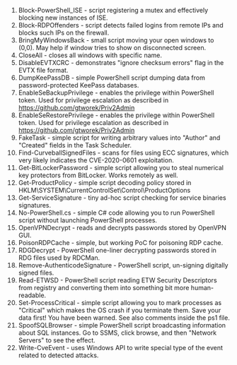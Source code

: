 1. Block-PowerShell_ISE - script registering a mutex and effectively blocking new instances of ISE.
1. Block-RDPOffenders - script detects failed logins from remote IPs and blocks such IPs on the firewall.
1. BringMyWindowsBack - small script moving your open windows to (0,0). May help if window tries to show on disconnected screen.
1. CloseAll - closes all windows with specific name.
1. DisableEVTXCRC - demonstrates "ignore checksum errors" flag in the EVTX file format.
1. DumpKeePassDB - simple PowerShell script dumping data from password-protected KeePass databases.
1. EnableSeBackupPrivilege - enables the privilege within PowerShell token. Used for privilege escalation as described in https://github.com/gtworek/Priv2Admin
1. EnableSeRestorePrivilege - enables the privilege within PowerShell token. Used for privilege escalation as described in https://github.com/gtworek/Priv2Admin
1. FakeTask - simple script for writing arbitrary values into "Author" and "Created" fields in the Task Scheduler.
1. Find-CurveballSignedFiles - scans for files using ECC signatures, which very likely indicates the CVE-2020-0601 exploitation.
1. Get-BitLockerPassword - simple script allowing you to steal numerical key protectors from BitLocker. Works remotely as well.
1. Get-ProductPolicy - simple script decoding policy stored in HKLM\SYSTEM\CurrentControlSet\Control\ProductOptions
1. Get-ServiceSignature - tiny ad-hoc script checking for service binaries signatures.
1. No-PowerShell.cs - simple C# code allowing you to run PowerShell script without launching PowerShell processes.
1. OpenVPNDecrypt - reads and decrypts passwords stored by OpenVPN GUI.
1. PoisonRDPCache - simple, but working PoC for poisoning RDP cache.
1. RDGDecrypt - PowerShell one-liner decrypting passwords stored in RDG files used by RDCMan.
1. Remove-AuthenticodeSignature - PowerShell script, un-signing digitally signed files.
1. Read-ETWSD - PowerShell script reading ETW Security Descriptors from registry and converting them into something bit more human-readable.
1. Set-ProcessCritical - simple script allowing you to mark processes as "Critical" which makes the OS crash if you terminate them. Save your data first! You have been warned. See also comments inside the ps1 file.
1. SpoofSQLBrowser - simple PowerShell script broadcasting information about SQL instances. Go to SSMS, click browse, and then "Network Servers" to see the effect.
1. Write-CveEvent - uses Windows API to write special type of the event related to detected attacks.
